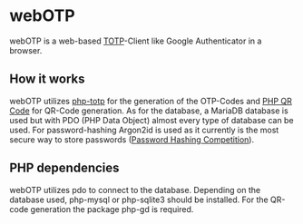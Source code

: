 # webOTP

webOTP is a web-based [TOTP](https://en.wikipedia.org/wiki/Time-based_One-time_Password_algorithm)-Client like Google Authenticator in a browser.

## How it works
webOTP utilizes [php-totp](https://github.com/greymich/php-totp) for the generation of the OTP-Codes and [PHP QR Code](http://phpqrcode.sourceforge.net/) for QR-Code generation.
As for the database, a MariaDB database is used but with PDO (PHP Data Object) almost every type of database can be used.
For password-hashing Argon2id is used as it currently is the most secure way to store passwords ([Password Hashing Competition](https://www.password-hashing.net/)).

## PHP dependencies
webOTP utilizes pdo to connect to the database. Depending on the database used, php-mysql or php-sqlite3 should be installed.
For the QR-code generation the package php-gd is required.
